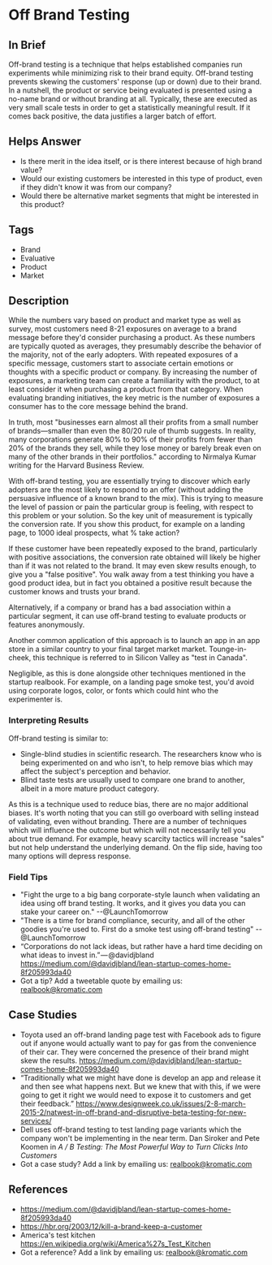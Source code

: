 # Off Brand Testing

## In Brief

Off-brand testing is a technique that helps established companies run experiments while minimizing risk to their brand equity. Off-brand testing prevents skewing the customers' response (up or down) due to their brand. In a nutshell, the product or service being evaluated is presented using a no-name brand or without branding at all. Typically, these are executed as very small scale tests in order to get a statistically meaningful result. If it comes back positive, the data justifies a larger batch of effort. 

## Helps Answer
 * Is there merit in the idea itself, or is there interest because of high brand value?
 * Would our existing customers be interested in this type of product, even if they didn't know it was from our company?
 * Would there be alternative market segments that might be interested in this product?

## Tags
 * Brand
 * Evaluative
 * Product
 * Market

## Description

While the numbers vary based on product and market type as well as survey, most customers need 8-21 exposures on average to a brand message before they'd consider purchasing a product. As these numbers are typically quoted as averages, they presumably describe the behavior of the majority, not of the early adopters. With repeated exposures of a specific message, customers start to associate certain emotions or thoughts with a specific product or company. By increasing the number of exposures, a marketing team can create a familiarity with the product, to at least consider it when purchasing a product from that category. When evaluating branding initiatives, the key metric is the number of exposures a consumer has to the core message behind the brand. 

In truth, most "businesses earn almost all their profits from a small number of brands—smaller than even the 80/20 rule of thumb suggests. In reality, many corporations generate 80% to 90% of their profits from fewer than 20% of the brands they sell, while they lose money or barely break even on many of the other brands in their portfolios." according to Nirmalya Kumar writing for the Harvard Business Review. 

With off-brand testing, you are essentially trying to discover which early adopters are the most likely to respond to an offer (without adding the persuasive influence of a known brand to the mix). This is trying to measure the level of passion or pain the particular group is feeling, with respect to this problem or your solution. So the key unit of measurement is typically the conversion rate. If you show this product, for example on a landing page, to 1000 ideal prospects, what % take action? 

If these customer have been repeatedly exposed to the brand, particularly with positive associations, the conversion rate obtained will likely be higher than if it was not related to the brand. It may even skew results enough, to give you a "false positive". You walk away from a test thinking you have a good product idea, but in fact you obtained a positive result because the customer knows and trusts your brand. 

Alternatively, if a company or brand has a bad association within a particular segment, it can use off-brand testing to evaluate products or features anonymously. 

Another common application of this approach is to launch an app in an app store in a similar country to your final target market market. Tounge-in-cheek, this technique is referred to in Silicon Valley as "test in Canada".

Negligible, as this is done alongside other techniques mentioned in the startup realbook. For example, on a landing page smoke test, you'd avoid using corporate logos, color, or fonts which could hint who the experimenter is. 

### Interpreting Results

Off-brand testing is similar to:
* Single-blind studies in scientific research. The researchers know who is being experimented on and who isn't, to help remove bias which may affect the subject's perception and behavior. 
* Blind taste tests are usually used to compare one brand to another, albeit in a more mature product category. 

As this is a technique used to reduce bias, there are no major additional biases. It's worth noting that you can still go overboard with selling instead of validating, even without branding. There are a number of techniques which will influence the outcome but which will not necessarily tell you about true demand. For example, heavy scarcity tactics will increase "sales" but not help understand the underlying demand. On the flip side, having too many options will depress response.

### Field Tips
* "Fight the urge to a big bang corporate-style launch when validating an idea using off brand testing. It works, and it gives you data you can stake your career on." --@LaunchTomorrow
* "There is a time for brand compliance, security, and all of the other goodies you're used to. First do a smoke test using off-brand testing" --@LaunchTomorrow
* “Corporations do not lack ideas, but rather have a hard time deciding on what ideas to invest in.” — @davidjbland https://medium.com/@davidjbland/lean-startup-comes-home-8f205993da40
* Got a tip? Add a tweetable quote by emailing us: [realbook@kromatic.com](mailto:realbook@kromatic.com)

## Case Studies
* Toyota used an off-brand landing page test with Facebook ads to figure out if anyone would actually want to pay for gas from the convenience of their car. They were concerned the presence of their brand might skew the results. https://medium.com/@davidjbland/lean-startup-comes-home-8f205993da40
* “Traditionally what we might have done is develop an app and release it and then see what happens next. But we knew that with this, if we were going to get it right we would need to expose it to customers and get their feedback.” https://www.designweek.co.uk/issues/2-8-march-2015-2/natwest-in-off-brand-and-disruptive-beta-testing-for-new-services/
* Dell uses off-brand testing to test landing page variants which the company won't be implementing in the near term. Dan Siroker and Pete Koomen in *A / B Testing: The Most Powerful Way to Turn Clicks Into Customers*
* Got a case study? Add a link by emailing us: [realbook@kromatic.com](mailto:realbook@kromatic.com) 
 
## References
* https://medium.com/@davidjbland/lean-startup-comes-home-8f205993da40
* https://hbr.org/2003/12/kill-a-brand-keep-a-customer
* America's test kitchen https://en.wikipedia.org/wiki/America%27s_Test_Kitchen
* Got a reference? Add a link by emailing us: [realbook@kromatic.com](realbook@kromatic.com)